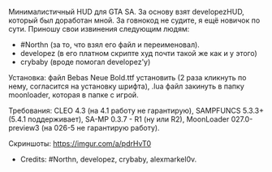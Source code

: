 Минималистичный HUD для GTA SA. За основу взят developezHUD, который был доработан мной. За говнокод не судите, я ещё новичок по сути.
Приношу свои извинения следующим людям: 

- #Northn (за то, что взял его файл и переименовал).
- developez (в его платном скрипте худ почти такой же как и у этого)
- crybaby (вроде помогал developez'у)

Установка: файл Bebas Neue Bold.ttf установить (2 раза кликнуть по нему, согласится на установку шрифта), .lua файл закинуть в папку moonloader, которая в папке с игрой.

Требования: CLEO 4.3 (на 4.1 работу не гарантирую), SAMPFUNCS 5.3.3+ (5.4.1 поддерживает), SA-MP 0.3.7 - R1 (ну или R2), MoonLoader 027.0-preview3 (на 026-5 не гарантирую работу).

Скриншоты: https://imgur.com/a/pdrHvT0

- Credits: #Northn, developez, crybaby, alexmarkel0v.
